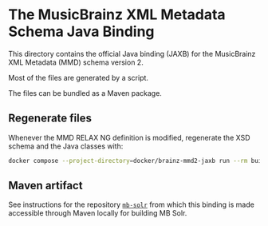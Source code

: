 The MusicBrainz XML Metadata Schema Java Binding
================================================

This directory contains the official Java binding (JAXB)
for the MusicBrainz XML Metadata (MMD) schema version 2.

Most of the files are generated by a script.

The files can be bundled as a Maven package.

## Regenerate files

Whenever the MMD RELAX NG definition is modified,
regenerate the XSD schema and the Java classes with:

```sh
docker compose --project-directory=docker/brainz-mmd2-jaxb run --rm builder
```

## Maven artifact

See instructions for the repository [`mb-solr`](https://github.com/metabrainz/mb-solr/)
from which this binding is made accessible through Maven locally for building MB Solr.
